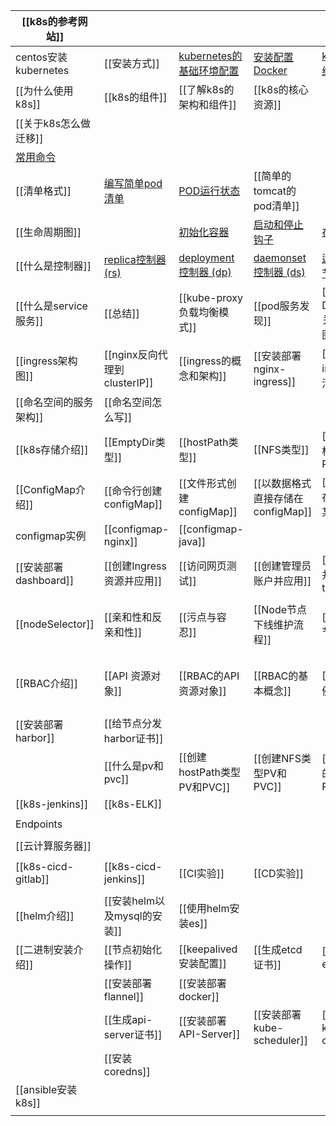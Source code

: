 
| [[k8s的参考网站]]        |                                         |                                               |                                             |                                 |                                 |                                           |                                         |                 |
| ------------------- | --------------------------------------- | --------------------------------------------- | ------------------------------------------- | ------------------------------- | ------------------------------- | ----------------------------------------- | --------------------------------------- | --------------- |
| centos安装kubernetes  | [[安装方式]]                                | [kubernetes的基础环境配置](kubernetes的基础环境配置.md)     | [安装配置Docker](安装配置Docker.md)                 | [kubeadm介绍和安装](kubeadm介绍和安装.md) | [kubeadm集群初始化](kubeadm集群初始化.md) | [kubeadm node节点配置](kubeadm%20node节点配置.md) |                                         | [[k8s部署面试]]     |
| [[为什么使用k8s]]        | [[k8s的组件]]                              | [[了解k8s的架构和组件]]                               | [[k8s的核心资源]]                                |                                 |                                 |                                           |                                         | [[概念和组件面试]]     |
| [[关于k8s怎么做迁移]]      |                                         |                                               |                                             |                                 |                                 |                                           |                                         |                 |
| [常用命令](常用命令.md)     |                                         |                                               |                                             |                                 |                                 |                                           |                                         |                 |
| [[清单格式]]            | [编写简单pod清单](编写简单pod清单.md)               | [POD运行状态](POD运行状态.md)                         | [[简单的tomcat的pod清单]]                         |                                 |                                 |                                           |                                         | [[pod面试]]       |
| [[生命周期图]]           |                                         | [初始化容器](初始化容器.md)                             | [启动和停止钩子](启动和停止钩子.md)                       | [存活探针](存活探针.md)                 | [[就绪性探针]]                       |                                           |                                         | [[生命周期面试]]      |
| [[什么是控制器]]          | [replica控制器 (rs)](replica控制器%20(rs).md) | [deployment控制器 (dp)](deployment控制器%20(dp).md) | [daemonset控制器 (ds)](daemonset控制器%20(ds).md) | [运行在指定节点上](运行在指定节点上.md)         | [应用在日志](应用在日志.md)               | [[StatefulSet控制器]]                        | [Pod 水平自动扩缩 HAP](Pod%20水平自动扩缩%20HAP.md) | [[控制器面试]]       |
| [[什么是service服务]]    | [[总结]]                                  | [[kube-proxy负载均衡模式]]                          | [[pod服务发现]]                                 | [[Service和Deployment关系示意图]]     | [[NodeIP]]                      | [[ClusterIP]]                             | [[NodePort]]                            | [[service面试]]   |
| [[ingress架构图]]      | [[nginx反向代理到clusterIP]]                 | [[ingress的概念和架构]]                             | [[安装部署nginx-ingress]]                       | [[创建ingress资源清单]]               | [[关于ingress的理解]]                |                                           |                                         | [[ingress面试]]   |
| [[命名空间的服务架构]]       | [[命名空间怎么写]]                             |                                               |                                             |                                 |                                 |                                           |                                         | [[命名空间面试]]      |
| [[k8s存储介绍]]         | [[EmptyDir类型]]                          | [[hostPath类型]]                                | [[NFS类型]]                                   | [[根据Node标签选择POD]]               | [[编写mysql的持久化(dp)]]             |                                           |                                         | [[k8s存储面试]]     |
| [[ConfigMap介绍]]     | [[命令行创建configMap]]                      | [[文件形式创建configMap]]                           | [[以数据格式直接存储在configMap]]                     | [[独立挂载存储卷中的某个键值]]               | [[configmap更新后POD如何重启]]         | [[configmap使用注意]]                         | [[java使用configmap]]                     | [[configmap面试]] |
| configmap实例         | [[configmap-nginx]]                     | [[configmap-java]]                            |                                             |                                 |                                 |                                           |                                         |                 |
| [[安装部署dashboard]]   | [[创建Ingress资源并应用]]                      | [[访问网页测试]]                                    | [[创建管理员账户并应用]]                              | [[查看资源并获取token]]                | [[浏览器访问]]                       | [Pod 水平自动扩缩 HAP](Pod%20水平自动扩缩%20HAP.md)   |                                         | [[dashboard面试]] |
|                     |                                         |                                               |                                             |                                 |                                 |                                           |                                         |                 |
| [[nodeSelector]]    | [[亲和性和反亲和性]]                            | [[污点与容忍]]                                     | [[Node节点下线维护流程]]                            | [[安全驱逐节点]]                      |                                 |                                           |                                         |                 |
|                     |                                         |                                               |                                             |                                 |                                 |                                           |                                         |                 |
| [[RBAC介绍]]          | [[API 资源对象]]                            | [[RBAC的API资源对象]]                              | [[RBAC的基本概念]]                               | [[RBAC 举例]]                     | [[创建只能访问某个namespace的user]]      | [[创建访问某个 namespace 的 ServiceAccount]]     |                                         |                 |
| [[安装部署harbor]]      | [[给节点分发harbor证书]]                       |                                               |                                             |                                 |                                 |                                           |                                         |                 |
|                     | [[什么是pv和pvc]]                           | [[创建hostPath类型PV和PVC]]                        | [[创建NFS类型PV和PVC]]                           | [[创建Local的PV和PVC]]              | [[StorageClass介绍]]              | [[PV注意的地方]]                               |                                         |                 |
| [[k8s-jenkins]]     | [[k8s-ELK]]                             |                                               |                                             |                                 |                                 |                                           |                                         |                 |
|                     |                                         |                                               |                                             |                                 |                                 |                                           |                                         |                 |
| Endpoints           |                                         |                                               |                                             |                                 |                                 |                                           |                                         |                 |
|                     |                                         |                                               |                                             |                                 |                                 |                                           |                                         |                 |
| [[云计算服务器]]          |                                         |                                               |                                             |                                 |                                 |                                           |                                         |                 |
|                     |                                         |                                               |                                             |                                 |                                 |                                           |                                         |                 |
| [[k8s-cicd-gitlab]] | [[k8s-cicd-jenkins]]                    | [[CI实验]]                                      | [[CD实验]]                                    |                                 |                                 |                                           |                                         |                 |
|                     |                                         |                                               |                                             |                                 |                                 |                                           |                                         |                 |
| [[helm介绍]]          | [[安装helm以及mysql的安装]]                    | [[使用helm安装es]]                                |                                             |                                 |                                 |                                           |                                         |                 |
| [[二进制安装介绍]]         | [[节点初始化操作]]                             | [[keepalived安装配置]]                            | [[生成etcd证书]]                                | [[安装部署etcd]]                    |                                 |                                           |                                         |                 |
|                     | [[安装部署flannel]]                         | [[安装部署docker]]                                |                                             |                                 |                                 |                                           |                                         |                 |
|                     | [[生成api-server证书]]                      | [[安装部署API-Server]]                            | [[安装部署kube-scheduler]]                      | [[安装部署kube-controller]]         | [[安装部署kubelet]]                 | [[安装部署kube-proxy]]                        | [[有关报错]]                                |                 |
|                     | [[安装coredns]]                           |                                               |                                             |                                 |                                 |                                           |                                         |                 |
| [[ansible安装k8s]]    |                                         |                                               |                                             |                                 |                                 |                                           |                                         |                 |
|                     |                                         |                                               |                                             |                                 |                                 |                                           |                                         |                 |
